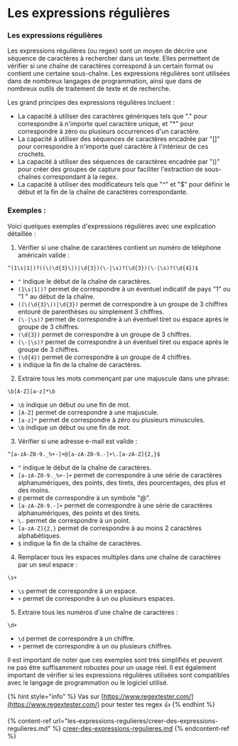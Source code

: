# Les expressions régulières

### Les expressions régulières

Les expressions régulières (ou regex) sont un moyen de décrire une séquence de caractères à rechercher dans un texte. Elles permettent de vérifier si une chaîne de caractères correspond à un certain format ou contient une certaine sous-chaîne. Les expressions régulières sont utilisées dans de nombreux langages de programmation, ainsi que dans de nombreux outils de traitement de texte et de recherche.

Les grand principes des expressions régulières incluent :

* La capacité à utiliser des caractères génériques tels que "." pour correspondre à n'importe quel caractère unique, et "\*" pour correspondre à zéro ou plusieurs occurrences d'un caractère.
* La capacité à utiliser des séquences de caractères encadrée par "\[]" pour correspondre à n'importe quel caractère à l'intérieur de ces crochets.
* La capacité à utiliser des séquences de caractères encadrée par "()" pour créer des groupes de capture pour faciliter l'extraction de sous-chaînes correspondant à la regex.
* La capacité à utiliser des modificateurs tels que "^" et "$" pour définir le début et la fin de la chaîne de caractères correspondante.

### Exemples :&#x20;

Voici quelques exemples d'expressions régulières avec une explication détaillée :

1. Vérifier si une chaîne de caractères contient un numéro de téléphone américain valide :

```regex
^(1\s|1|)?((\(\d{3}\))|\d{3})(\-|\s)?(\d{3})(\-|\s)?(\d{4})$
```

* `^` indique le début de la chaîne de caractères.
* `(1\s|1|)?` permet de correspondre à un éventuel indicatif de pays "1" ou "1 " au début de la chaîne.
* `((\(\d{3}\))|\d{3})` permet de correspondre à un groupe de 3 chiffres entouré de parenthèses ou simplement 3 chiffres.
* `(\-|\s)?` permet de correspondre à un éventuel tiret ou espace après le groupe de 3 chiffres.
* `(\d{3})` permet de correspondre à un groupe de 3 chiffres.
* `(\-|\s)?` permet de correspondre à un éventuel tiret ou espace après le groupe de 3 chiffres.
* `(\d{4})` permet de correspondre à un groupe de 4 chiffres.
* `$` indique la fin de la chaîne de caractères.

2. Extraire tous les mots commençant par une majuscule dans une phrase:

```regex
\b[A-Z][a-z]*\b
```

* `\b` indique un début ou une fin de mot.
* `[A-Z]` permet de correspondre à une majuscule.
* `[a-z]*` permet de correspondre à zéro ou plusieurs minuscules.
* `\b` indique un début ou une fin de mot.

3. Vérifier si une adresse e-mail est valide :

```regex
^[a-zA-Z0-9._%+-]+@[a-zA-Z0-9.-]+\.[a-zA-Z]{2,}$
```

* `^` indique le début de la chaîne de caractères.
* `[a-zA-Z0-9._%+-]+` permet de correspondre à une série de caractères alphanumériques, des points, des tirets, des pourcentages, des plus et des moins.
* `@` permet de correspondre à un symbole "@".
* `[a-zA-Z0-9.-]+` permet de correspondre à une série de caractères alphanumériques, des points et des tirets.
* `\.` permet de correspondre à un point.
* `[a-zA-Z]{2,}` permet de correspondre à au moins 2 caractères alphabétiques.
* `$` indique la fin de la chaîne de caractères.

4. Remplacer tous les espaces multiples dans une chaîne de caractères par un seul espace :

```regex
\s+
```

* `\s` permet de correspondre à un espace.
* `+` permet de correspondre à un ou plusieurs espaces.

5. Extraire tous les numéros d'une chaîne de caractères :

```regex
\d+
```

* `\d` permet de correspondre à un chiffre.
* `+` permet de correspondre à un ou plusieurs chiffres.

Il est important de noter que ces exemples sont très simplifiés et peuvent ne pas être suffisamment robustes pour un usage réel. Il est également important de vérifier si les expressions régulières utilisées sont compatibles avec le langage de programmation ou le logiciel utilisé.

{% hint style="info" %}
Vas sur [https://www.regextester.com/](https://www.regextester.com/) pour tester tes regex :thumbsup:
{% endhint %}

{% content-ref url="les-expressions-regulieres/creer-des-expressions-regulieres.md" %}
[creer-des-expressions-regulieres.md](les-expressions-regulieres/creer-des-expressions-regulieres.md)
{% endcontent-ref %}
